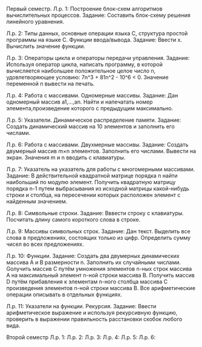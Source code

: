 Первый семестр.
Л.р. 1: Построение блок-схем алгоритмов вычислительных процессов.
Задание: Составить блок-схему решения линейного уравнения.

Л.р. 2: Типы данных, основные операции языка С, структура простой программы на языке С. Функции ввода/вывода.
Задание: Ввести х. Вычислить значение функции.

Л.р. 3: Операторы цикла и операторы передачи управления.
Задание: Используя оператор цикла, написать программу, в которой вычисляется наибольшее положительное целое число n, удовлетворяющее условию: 7n^3 + 81n^2 - 10^6 < 0. Значение переменной n вывести на печать.

Л.р. 4: Работа с массивами. Одномерные массивы.
Задание: Дан одномерный массив a1,…,an. Найти и напечатать номер элемента,произведение которого с предыдущим максимально.

Л.р. 5: Указатели. Динамическое распределение памяти.
Задание: Создать динамический массив на 10 элементов и заполнить его числами.

Л.р. 6: Работа с массивами. Двухмерные массивы.
Задание: Создать двумерный массив m×n элементов. Заполнить его числами. Вывести на экран. Значения m и n вводить с клавиатуры.

Л.р. 7: Указатель на указатель для работы с многомерными массивами.
Задание: В действительной квадратной матрице порядка n найти наибольший по модулю элемент. Получить квадратную матрицу порядка n-1 путем выбрасывания из исходной матрицы какой-нибудь строки и столбца, на пересечении которых расположен элемент с найденным значением.

Л.р. 8: Символьные строки.
Задание: Вввести строку с клавиатуры. Посчитать длину самого короткого слова в строке.

Л.р. 9: Массивы символьных строк.
Задание: Дан текст. Выделить все слова в предложениях, состоящих только из цифр. Определить сумму чисел во всех предложениях.

Л.р. 10: Функции.
Задание: Создать два двумерных динамических массива A и B размерности n. Заполнить их случайными числами. Gолучить массив С путём умножения элементов n-ных строк массива А на максимальный элемент n-ной строки массива B. Получить массив D путём прибавления к элементам n-ного столбца массива С произведения элементов n-ной строки массива B. Все арифметические операции описывать в отдельных функциях. 

Л.р. 11: Указатели на функции. Рекурсия. 
Задание: Ввести арифметическое выражение и используя рекурсивную функцию, проверить в выражении правильность расстановки скобок любого вида. 


Второй семестр
Л.р. 1:
Л.р. 2:
Л.р. 3:
Л.р. 4:
Л.р. 5:
Л.р. 6:
